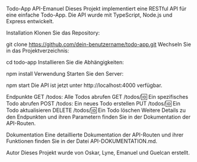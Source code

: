 Todo-App API-Emanuel
Dieses Projekt implementiert eine RESTful API für eine einfache Todo-App. Die API wurde mit TypeScript, Node.js und Express entwickelt.

Installation
Klonen Sie das Repository:

git clone https://github.com/dein-benutzername/todo-app.git
Wechseln Sie in das Projektverzeichnis:

cd todo-app
Installieren Sie die Abhängigkeiten:

npm install
Verwendung
Starten Sie den Server:

npm start
Die API ist jetzt unter http://localhost:4000 verfügbar.

Endpunkte
GET /todos: Alle Todos abrufen
GET /todos/:id: Ein spezifisches Todo abrufen
POST /todos: Ein neues Todo erstellen
PUT /todos/:id: Ein Todo aktualisieren
DELETE /todos/:id: Ein Todo löschen
Weitere Details zu den Endpunkten und ihren Parametern finden Sie in der Dokumentation der API-Routen.

Dokumentation
Eine detaillierte Dokumentation der API-Routen und ihrer Funktionen finden Sie in der Datei API-DOKUMENTATION.md.

Autor
Dieses Projekt wurde von Oskar, Lyne, Emanuel und Guelcan erstellt.